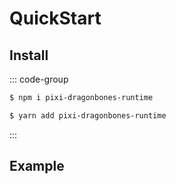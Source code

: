 # QuickStart

## Install
::: code-group
```sh [npm]
$ npm i pixi-dragonbones-runtime
```
```sh [yarn]
$ yarn add pixi-dragonbones-runtime
```
:::
<!--@include: ../../../README.md{26,44}-->
## Example
<!--@include: ../example/demo.md-->

